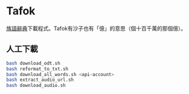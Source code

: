 # Tafok

[族語辭典](https://e-dictionary.ilrdf.org.tw/)下載程式。Tafok有沙子也有「億」的意思（個十百千萬的那個億）。

## 人工下載

```bash
bash download_odt.sh
bash reformat_to_txt.sh
bash download_all_words.sh <api-account>
bash extract_audio_url.sh
bash download_audio.sh
```
